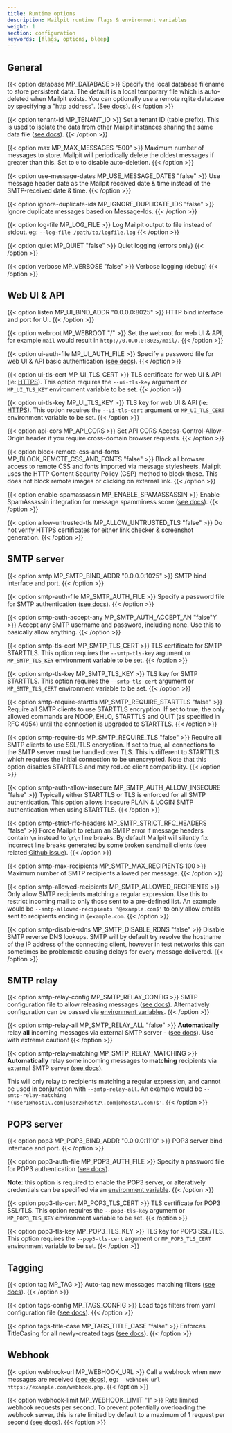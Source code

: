 ```yaml
---
title: Runtime options
description: Mailpit runtime flags & environment variables
weight: 1
section: configuration
keywords: [flags, options, bleep]
---
```


## General

{{< option database MP_DATABASE >}}
Specify the local database filename to store persistent data. The default is a local temporary file which is auto-deleted when Mailpit exists.
You can optionally use a remote rqlite database by specifying a "http address". ([See docs](../email-storage/)).
{{< /option >}}

{{< option tenant-id MP_TENANT_ID >}}
Set a tenant ID (table prefix). This is used to isolate the data from other Mailpit instances sharing the same data file ([see docs](../email-storage/)).
{{< /option >}}

{{< option max MP_MAX_MESSAGES "500" >}}
Maximum number of messages to store. Mailpit will periodically delete the oldest messages if greater than this.
Set to `0` to disable auto-deletion.
{{< /option >}}

{{< option use-message-dates MP_USE_MESSAGE_DATES "false" >}}
Use message header date as the Mailpit received date & time instead of the SMTP-received date & time.
{{< /option >}}

{{< option ignore-duplicate-ids MP_IGNORE_DUPLICATE_IDS "false" >}}
Ignore duplicate messages based on Message-Ids.
{{< /option >}}

{{< option log-file MP_LOG_FILE >}}
Log Mailpit output to file instead of stdout. eg: `--log-file /path/to/logfile.log`
{{< /option >}}

{{< option quiet MP_QUIET "false" >}}
Quiet logging (errors only)
{{< /option >}}

{{< option verbose MP_VERBOSE "false" >}}
Verbose logging (debug)
{{< /option >}}


## Web UI & API

{{< option listen MP_UI_BIND_ADDR "0.0.0.0:8025" >}}
HTTP bind interface and port for UI.
{{< /option >}}

{{< option webroot MP_WEBROOT "/" >}}
Set the webroot for web UI & API, for example `mail` would result in `http://0.0.0.0:8025/mail/`.
{{< /option >}}

{{< option ui-auth-file MP_UI_AUTH_FILE >}}
Specify a password file for web UI & API basic authentication ([see docs](../http/)).
{{< /option >}}

{{< option ui-tls-cert MP_UI_TLS_CERT >}}
TLS certificate for web UI & API (ie: [HTTPS](../http/)). This option requires the `--ui-tls-key` argument or `MP_UI_TLS_KEY` environment variable to be set.
{{< /option >}}

{{< option ui-tls-key MP_UI_TLS_KEY >}}
TLS key for web UI & API (ie: [HTTPS](../http/)). This option requires the `--ui-tls-cert` argument or `MP_UI_TLS_CERT` environment variable to be set.
{{< /option >}}

{{< option api-cors MP_API_CORS >}}
Set API CORS Access-Control-Allow-Origin header if you require cross-domain browser requests.
{{< /option >}}

{{< option block-remote-css-and-fonts MP_BLOCK_REMOTE_CSS_AND_FONTS "false" >}}
Block all browser access to remote CSS and fonts imported via message stylesheets. 
Mailpit uses the HTTP Content Security Policy (CSP) method to block these. This does not block remote images or clicking on external link.
{{< /option >}}

{{< option enable-spamassassin MP_ENABLE_SPAMASSASSIN >}}
Enable SpamAssassin integration for message spamminess score ([see docs](../spamassassin/)).
{{< /option >}}

{{< option allow-untrusted-tls MP_ALLOW_UNTRUSTED_TLS "false" >}}
Do not verify HTTPS certificates for either link checker & screenshot generation.
{{< /option >}}


## SMTP server

{{< option smtp MP_SMTP_BIND_ADDR "0.0.0.0:1025" >}}
SMTP bind interface and port.
{{< /option >}}

{{< option smtp-auth-file MP_SMTP_AUTH_FILE >}}
Specify a password file for SMTP authentication ([see docs](../smtp/)).
{{< /option >}}


{{< option smtp-auth-accept-any MP_SMTP_AUTH_ACCEPT_AN "false"Y >}}
Accept any SMTP username and password, including none. Use this to basically allow anything.
{{< /option >}}

{{< option smtp-tls-cert MP_SMTP_TLS_CERT >}}
TLS certificate for SMTP STARTTLS. This option requires the `--smtp-tls-key` argument or `MP_SMTP_TLS_KEY` environment variable to be set.
{{< /option >}}

{{< option smtp-tls-key MP_SMTP_TLS_KEY >}}
TLS key for SMTP STARTTLS. This option requires the `--smtp-tls-cert` argument or `MP_SMTP_TLS_CERT` environment variable to be set.
{{< /option >}}

{{< option smtp-require-starttls MP_SMTP_REQUIRE_STARTTLS "false" >}}
Require all SMTP clients to use STARTTLS encryption. If set to true, the only allowed commands are 
NOOP, EHLO, STARTTLS and QUIT (as specified in RFC 4954) until the connection is upgraded to STARTTLS.
{{< /option >}}

{{< option smtp-require-tls MP_SMTP_REQUIRE_TLS "false" >}}
Require all SMTP clients to use SSL/TLS encryption. If set to true, all connections to the SMTP server must be
handled over TLS. This is different to STARTTLS which requires the initial connection to be unencrypted. 
Note that this option disables STARTTLS and may reduce client compatibility.
{{< /option >}}

{{< option smtp-auth-allow-insecure MP_SMTP_AUTH_ALLOW_INSECURE "false" >}}
Typically either STARTTLS or TLS is enforced for all SMTP authentication. This option allows insecure PLAIN & LOGIN SMTP authentication when using STARTTLS. 
{{< /option >}}

{{< option smtp-strict-rfc-headers MP_SMTP_STRICT_RFC_HEADERS "false" >}}
Force Mailpit to return an SMTP error if message headers contain `\n` instead to `\r\n` line breaks.
By default Mailpit will silently fix incorrect line breaks generated by some broken sendmail clients (see related [Github issue](https://github.com/axllent/mailpit/issues/87)).
{{< /option >}}

{{< option smtp-max-recipients MP_SMTP_MAX_RECIPIENTS 100 >}}
Maximum number of SMTP recipients allowed per message.
{{< /option >}}

{{< option smtp-allowed-recipients MP_SMTP_ALLOWED_RECIPIENTS >}}
Only allow SMTP recipients matching a regular expression. Use this to restrict incoming mail to only those sent to a pre-defined list.
An example would be `--smtp-allowed-recipients '@example.com$'` to only allow emails sent to recipients ending in `@example.com`.
{{< /option >}}

{{< option smtp-disable-rdns MP_SMTP_DISABLE_RDNS "false" >}}
Disable SMTP reverse DNS lookups.
SMTP will by default try resolve the hostname of the IP address of the connecting client, however in test networks this can sometimes be problematic
causing delays for every message delivered.
{{< /option >}}


## SMTP relay

{{< option smtp-relay-config MP_SMTP_RELAY_CONFIG >}}
SMTP configuration file to allow releasing messages ([see docs](../smtp-relay/)). Alternatively configuration can be passed via [environment variables](../smtp-relay/).
{{< /option >}}

{{< option smtp-relay-all MP_SMTP_RELAY_ALL "false" >}}
**Automatically** relay **all** incoming messages via external SMTP server - ([see docs](../smtp-relay/#automatically-relay-all-messages)).
Use with extreme caution!
{{< /option >}}

{{< option smtp-relay-matching MP_SMTP_RELAY_MATCHING >}}
**Automatically** relay some incoming messages to **matching** recipients via external SMTP server ([see docs](../smtp-relay/#automatically-relay-some-messages)).

This will only relay to recipients matching a regular expression, and cannot be used in conjunction with `--smtp-relay-all`.
An example would be `--smtp-relay-matching '(user1@host1\.com|user2@host2\.com|@host3\.com)$'`.
{{< /option >}}


## POP3 server

{{< option pop3 MP_POP3_BIND_ADDR "0.0.0.0:1110" >}}
POP3 server bind interface and port.
{{< /option >}}

{{< option pop3-auth-file MP_POP3_AUTH_FILE >}}
Specify a password file for POP3 authentication ([see docs](../pop3/)). 

**Note**: this option is required to enable the POP3 server, or alteratively credentials can be specified via an [environment variable](../pop3/).
{{< /option >}}

{{< option pop3-tls-cert MP_POP3_TLS_CERT >}}
TLS certificate for POP3 SSL/TLS. This option requires the `--pop3-tls-key` argument or `MP_POP3_TLS_KEY` environment variable to be set.
{{< /option >}}

{{< option pop3-tls-key MP_POP3_TLS_KEY >}}
TLS key for POP3 SSL/TLS. This option requires the `--pop3-tls-cert` argument or `MP_POP3_TLS_CERT` environment variable to be set.
{{< /option >}}


## Tagging

{{< option tag MP_TAG >}}
Auto-tag new messages matching filters ([see docs](../../usage/tagging/)).
{{< /option >}}

{{< option tags-config MP_TAGS_CONFIG >}}
Load tags filters from yaml configuration file ([see docs](../../usage/tagging/)).
{{< /option >}}

{{< option tags-title-case MP_TAGS_TITLE_CASE "false" >}}
Enforces TitleCasing for all newly-created tags ([see docs](../../usage/tagging/)).
{{< /option >}}


## Webhook

{{< option webhook-url MP_WEBHOOK_URL >}}
Call a webhook when new messages are received ([see docs](../../integration/webhook/)), eg: `--webhook-url https://example.com/webhook.php`.
{{< /option >}}

{{< option webhook-limit MP_WEBHOOK_LIMIT "1" >}}
Rate limited webhook requests per second.
To prevent potentially overloading the webhook server, this is rate limited by default to a maximum of 1 request per second ([see docs](../../integration/webhook/)).
{{< /option >}}
